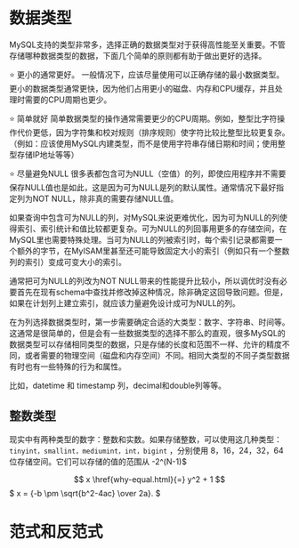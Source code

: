 # 数据类型

MySQL支持的类型非常多，选择正确的数据类型对于获得高性能至关重要。不管存储哪种数据类型的数据，下面几个简单的原则都有助于做出更好的选择。

:star: 更小的通常更好。
一般情况下，应该尽量使用可以正确存储的最小数据类型。更小的数据类型通常更快，因为他们占用更小的磁盘、内存和CPU缓存，并且处理时需要的CPU周期也更少。

:star: 简单就好
简单数据类型的操作通常需要更少的CPU周期。例如，整型比字符操作代价更低，因为字符集和校对规则（排序规则）使字符比较比整型比较更复杂。（例如：应该使用MySQL内建类型，而不是使用字符串存储日期和时间；使用整型存储IP地址等等）

:star: 尽量避免NULL
很多表都包含可为NULL（空值）的列，即使应用程序并不需要保存NULL值也是如此，这是因为可为NULL是列的默认属性。通常情况下最好指定列为NOT NULL，除非真的需要存储NULL值。

如果查询中包含可为NULL的列，对MySQL来说更难优化，因为可为NULL的列使得索引、索引统计和值比较都更复杂。可为NULL的列回事用更多的存储空间，在MySQL里也需要特殊处理。当可为NULL的列被索引时，每个索引记录都需要一个额外的字节，在MyISAM里甚至还可能导致固定大小的索引（例如只有一个整数列的索引）变成可变大小的索引。

通常把可为NULL的列改为NOT NULL带来的性能提升比较小，所以调优时没有必要首先在现有schema中查找并修改掉这种情况，除非确定这回导致问题。但是，如果在计划列上建立索引，就应该力量避免设计成可为NULL的列。

在为列选择数据类型时，第一步需要确定合适的大类型：数字、字符串、时间等。这通常是很简单的，但是会有一些数据类型的选择不那么的直观，很多MySQL的数据类型可以存储相同类型的数据，只是存储的长度和范围不一样、允许的精度不同，或者需要的物理空间（磁盘和内存空间）不同。相同大类型的不同子类型数据有时也有一些特殊的行为和属性。

比如，datetime 和 timestamp 列，decimal和double列等等。

## 整数类型

现实中有两种类型的数字：整数和实数。如果存储整数，可以使用这几种类型：`tinyint，smallint，mediumint，int，bigint` ，分别使用 8，16，24，32，64 位存储空间。它们可以存储的值的范围从 -2^(N-1)$ 

$$ x \href{why-equal.html}{=} y^2 + 1 $$
$ x = {-b \pm \sqrt{b^2-4ac} \over 2a}. $


# 范式和反范式



